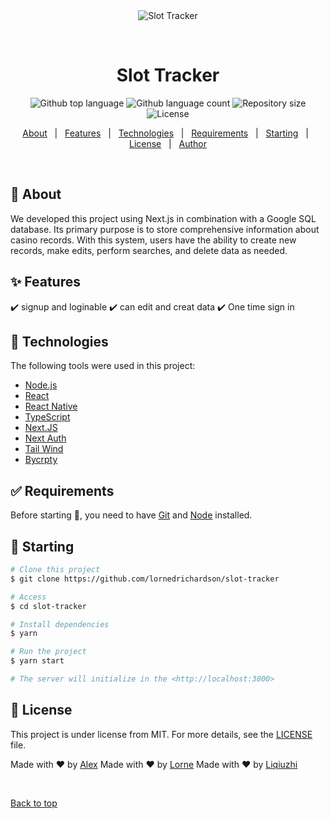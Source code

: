 <div align="center" id="top"> 
  <img src="./.github/app.gif" alt="Slot Tracker" />

  &#xa0;

  <!-- <a href="https://slottracker.netlify.app">Demo</a> -->
</div>

<h1 align="center">Slot Tracker</h1>

<p align="center">
  <img alt="Github top language" src="https://img.shields.io/github/languages/top/lornedrichardson/slot-tracker?color=56BEB8">

  <img alt="Github language count" src="https://img.shields.io/github/languages/count/lornedrichardson/slot-tracker?color=56BEB8">

  <img alt="Repository size" src="https://img.shields.io/github/repo-size/lornedrichardson/slot-tracker?color=56BEB8">

  <img alt="License" src="https://img.shields.io/github/license/lornedrichardson/slot-tracker?color=56BEB8">

  <!-- <img alt="Github issues" src="https://img.shields.io/github/issues/{{YOUR_GITHUB_USERNAME}}/slot-tracker?color=56BEB8" /> -->

  <!-- <img alt="Github forks" src="https://img.shields.io/github/forks/{{YOUR_GITHUB_USERNAME}}/slot-tracker?color=56BEB8" /> -->

  <!-- <img alt="Github stars" src="https://img.shields.io/github/stars/{{YOUR_GITHUB_USERNAME}}/slot-tracker?color=56BEB8" /> -->
</p>

<!-- Status -->

<!-- <h4 align="center"> 
	🚧  Slot Tracker 🚀 Under construction...  🚧
</h4> 

<hr> -->

<p align="center">
  <a href="#dart-about">About</a> &#xa0; | &#xa0; 
  <a href="#sparkles-features">Features</a> &#xa0; | &#xa0;
  <a href="#rocket-technologies">Technologies</a> &#xa0; | &#xa0;
  <a href="#white_check_mark-requirements">Requirements</a> &#xa0; | &#xa0;
  <a href="#checkered_flag-starting">Starting</a> &#xa0; | &#xa0;
  <a href="#memo-license">License</a> &#xa0; | &#xa0;
  <a href="https://github.com/{{YOUR_GITHUB_USERNAME}}" target="_blank">Author</a>
</p>

<br>

## :dart: About ##

We developed this project using Next.js in combination with a Google SQL database. Its primary purpose is to store comprehensive information about casino records. With this system, users have the ability to create new records, make edits, perform searches, and delete data as needed.

## :sparkles: Features ##

:heavy_check_mark: signup and loginable
:heavy_check_mark: can edit and creat data
:heavy_check_mark: One time sign in

## :rocket: Technologies ##

The following tools were used in this project:

- [Node.js](https://nodejs.org/en/)
- [React](https://pt-br.reactjs.org/)
- [React Native](https://reactnative.dev/)
- [TypeScript](https://www.typescriptlang.org/)
- [Next.JS](https://nextjs.org/)
- [Next Auth](https://next-auth.js.org/)
- [Tail Wind](https://tailwindcss.com/)
- [Bycrpty](https://www.npmjs.com/package/bcrypt)

## :white_check_mark: Requirements ##

Before starting :checkered_flag:, you need to have [Git](https://git-scm.com) and [Node](https://nodejs.org/en/) installed.

## :checkered_flag: Starting ##

```bash
# Clone this project
$ git clone https://github.com/lornedrichardson/slot-tracker

# Access
$ cd slot-tracker

# Install dependencies
$ yarn

# Run the project
$ yarn start

# The server will initialize in the <http://localhost:3000>
```

## :memo: License ##

This project is under license from MIT. For more details, see the [LICENSE](LICENSE.md) file.


Made with :heart: by <a href="https://github.com/ALynch95" target="_blank">Alex</a>
Made with :heart: by <a href="https://github.com/lornedrichardson" target="_blank">Lorne</a>
Made with :heart: by <a href="https://github.com/leecodexxe" target="_blank">Liqiuzhi</a>

&#xa0;

<a href="#top">Back to top</a>
